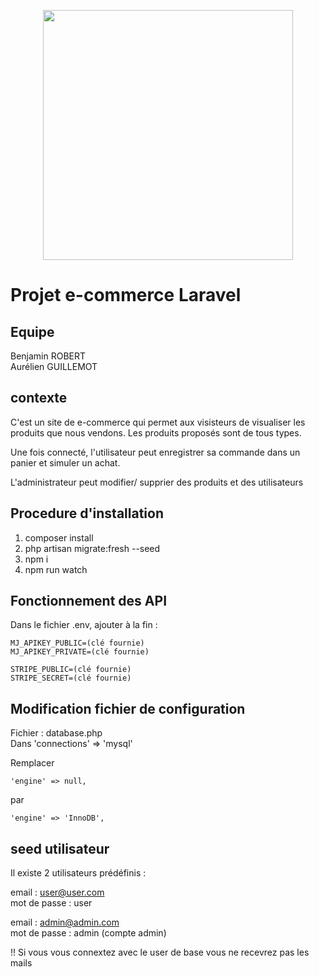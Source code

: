 <p align="center"><a href="https://github.com/Gizmologie/projetLaravel" target="_blank"><img src="https://raw.githubusercontent.com/laravel/art/master/logo-lockup/5%20SVG/2%20CMYK/1%20Full%20Color/laravel-logolockup-cmyk-red.svg" width="400"></a></p>


# <b>Projet e-commerce Laravel</b>

## Equipe 

Benjamin ROBERT <br>
Aurélien GUILLEMOT


## contexte 

C'est un site de e-commerce qui permet aux visisteurs de visualiser les produits que nous vendons.
Les produits proposés sont de tous types.

Une fois connecté, l'utilisateur peut enregistrer sa commande dans un panier et simuler un achat.

L'administrateur peut modifier/ supprier des produits et des utilisateurs


## Procedure d'installation 

1. composer install
2. php artisan migrate:fresh --seed
3. npm i 
4. npm run watch 


## Fonctionnement des API

Dans le fichier .env, ajouter à la fin :

    MJ_APIKEY_PUBLIC=(clé fournie)
    MJ_APIKEY_PRIVATE=(clé fournie)
    
    STRIPE_PUBLIC=(clé fournie)
    STRIPE_SECRET=(clé fournie)

    
## Modification fichier de configuration

Fichier : database.php 
<br>
Dans 'connections' => 'mysql'

Remplacer 

    'engine' => null,
par

    'engine' => 'InnoDB',


## seed utilisateur

Il existe 2 utilisateurs prédéfinis :

email : user@user.com <br>
mot de passe : user

email : admin@admin.com <br>
mot de passe : admin
(compte admin)


!! Si vous vous connextez avec le user de base vous ne recevrez pas les mails 
